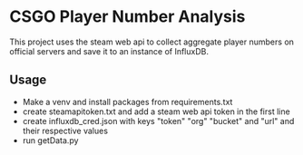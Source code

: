 # CSGO Player Number Analysis
This project uses the steam web api to collect aggregate player numbers on official servers and save it to an instance of InfluxDB.

## Usage
* Make a venv and install packages from requirements.txt
* create steamapitoken.txt and add a steam web api token in the first line
* create influxdb_cred.json with keys "token" "org" "bucket" and "url" and their respective values
* run getData.py
